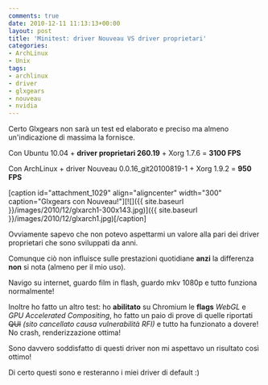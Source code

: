 ```yaml
---
comments: true
date: 2010-12-11 11:13:13+00:00
layout: post
title: 'Minitest: driver Nouveau VS driver proprietari'
categories:
- ArchLinux
- Unix
tags:
- archlinux
- driver
- glxgears
- nouveau
- nvidia
---
```


Certo Glxgears non sarà un test ed elaborato e preciso ma almeno un'indicazione di massima la fornisce.

Con Ubuntu 10.04 + **driver proprietari 260.19** + Xorg 1.7.6 = **3100 FPS**

Con ArchLinux + driver Nouveau 0.0.16_git20100819-1 + Xorg 1.9.2 = **950 FPS**

[caption id="attachment_1029" align="aligncenter" width="300" caption="Glxgears con Nouveau!"][![]({{ site.baseurl }}/images/2010/12/glxarch1-300x143.jpg)]({{ site.baseurl }}/images/2010/12/glxarch1.jpg)[/caption]

Ovviamente sapevo che non potevo aspettarmi un valore alla pari dei driver proprietari che sono sviluppati da anni.

Comunque ciò non influisce sulle prestazioni quotidiane **anzi** la differenza **non** si nota (almeno per il mio uso).

Navigo su internet, guardo film in flash, guardo mkv 1080p e tutto funziona normalmente!

Inoltre ho fatto un altro test: ho **abilitato** su Chromium le **flags** _WebGL_ e _GPU Accelerated Compositing_, ho fatto un paio di prove di quelle riportati <del>QUI</del> _(sito cancellato causa vulnerabilità RFI)_ e tutto ha funzionato a dovere! No crash, renderizzazione ottima!

Sono davvero soddisfatto di questi driver non mi aspettavo un risultato così ottimo!

Di certo questi sono e resteranno i miei driver di default :)


